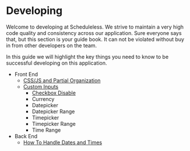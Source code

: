 # Developing

Welcome to developing at Scheduleless. We strive to maintain a very high code
quality and consistency across our application. Sure everyone says that, but 
this section is your guide book. It can not be violated without buy in from
other developers on the team. 

In this guide we will highlight the key things you need to know to be 
successful developing on this application.

* Front End
  * [CSS/JS and Partial Organization](./front_end/css_partial_organization)
  * [Custom Inputs](/documentation/developing/front_end/custom_inputs)
    * [Checkbox Disable](/documentation/developing/front_end/custom_inputs/check_box_disable)
    * Currency
    * Datepicker
    * Datepicker Range
    * Timepicker
    * Timepicker Range
    * Time Range
* Back End
  * [How To Handle Dates and Times](dates_and_times/)
